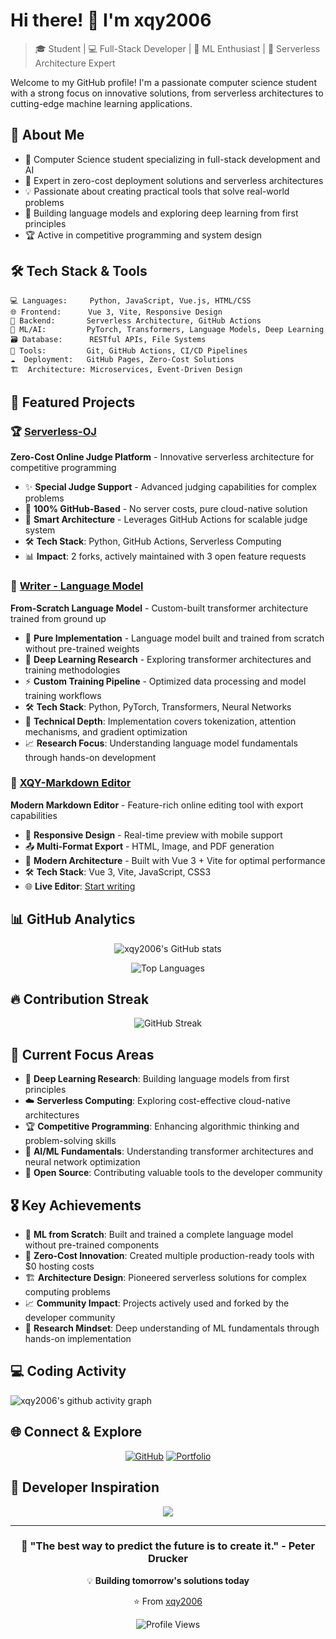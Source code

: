 # Hi there! 👋 I'm xqy2006

> 🎓 Student | 💻 Full-Stack Developer | 🤖 ML Enthusiast | 🚀 Serverless Architecture Expert

Welcome to my GitHub profile! I'm a passionate computer science student with a strong focus on innovative solutions, from serverless architectures to cutting-edge machine learning applications.

## 🌟 About Me

- 🎯 Computer Science student specializing in full-stack development and AI
- 🌱 Expert in zero-cost deployment solutions and serverless architectures
- 💡 Passionate about creating practical tools that solve real-world problems
- 🤖 Building language models and exploring deep learning from first principles
- 🏆 Active in competitive programming and system design

## 🛠️ Tech Stack & Tools

```text
💻 Languages:     Python, JavaScript, Vue.js, HTML/CSS
🌐 Frontend:      Vue 3, Vite, Responsive Design
🔧 Backend:       Serverless Architecture, GitHub Actions
🤖 ML/AI:         PyTorch, Transformers, Language Models, Deep Learning
🗃️ Database:      RESTful APIs, File Systems
🔨 Tools:         Git, GitHub Actions, CI/CD Pipelines
☁️  Deployment:   GitHub Pages, Zero-Cost Solutions
🏗️  Architecture: Microservices, Event-Driven Design
```

## 🚀 Featured Projects

### 🏆 [Serverless-OJ](https://github.com/xqy2006/Serverless-OJ)
**Zero-Cost Online Judge Platform** - Innovative serverless architecture for competitive programming
- ✨ **Special Judge Support** - Advanced judging capabilities for complex problems
- 🚀 **100% GitHub-Based** - No server costs, pure cloud-native solution
- 🔧 **Smart Architecture** - Leverages GitHub Actions for scalable judge system
- 🛠️ **Tech Stack**: Python, GitHub Actions, Serverless Computing
- 📊 **Impact**: 2 forks, actively maintained with 3 open feature requests

### 🧠 [Writer - Language Model](https://github.com/xqy2006/writer)
**From-Scratch Language Model** - Custom-built transformer architecture trained from ground up
- 🤖 **Pure Implementation** - Language model built and trained from scratch without pre-trained weights
- 🔬 **Deep Learning Research** - Exploring transformer architectures and training methodologies
- ⚡ **Custom Training Pipeline** - Optimized data processing and model training workflows
- 🛠️ **Tech Stack**: Python, PyTorch, Transformers, Neural Networks
- 🎯 **Technical Depth**: Implementation covers tokenization, attention mechanisms, and gradient optimization
- 📈 **Research Focus**: Understanding language model fundamentals through hands-on development

### 📝 [XQY-Markdown Editor](https://github.com/xqy2006/xqy-markdown)
**Modern Markdown Editor** - Feature-rich online editing tool with export capabilities
- 📱 **Responsive Design** - Real-time preview with mobile support
- 📤 **Multi-Format Export** - HTML, Image, and PDF generation
- 🎨 **Modern Architecture** - Built with Vue 3 + Vite for optimal performance
- 🛠️ **Tech Stack**: Vue 3, Vite, JavaScript, CSS3
- 🌐 **Live Editor**: [Start writing](https://xqy2006.github.io/xqy-markdown/)

## 📊 GitHub Analytics

<div align="center">
  
  ![xqy2006's GitHub stats](https://github-readme-stats.vercel.app/api?username=xqy2006&show_icons=true&theme=radical&include_all_commits=true&count_private=true)
  
  ![Top Languages](https://github-readme-stats.vercel.app/api/top-langs/?username=xqy2006&layout=compact&theme=radical)
  
</div>

## 🔥 Contribution Streak

<div align="center">
  
  ![GitHub Streak](https://github-readme-streak-stats.herokuapp.com/?user=xqy2006&theme=radical)
  
</div>

## 🎯 Current Focus Areas

- 🤖 **Deep Learning Research**: Building language models from first principles
- ☁️ **Serverless Computing**: Exploring cost-effective cloud-native architectures  
- 🏆 **Competitive Programming**: Enhancing algorithmic thinking and problem-solving skills
- 🔬 **AI/ML Fundamentals**: Understanding transformer architectures and neural network optimization
- 🌱 **Open Source**: Contributing valuable tools to the developer community

## 🎖️ Key Achievements

- 🧠 **ML from Scratch**: Built and trained a complete language model without pre-trained components
- 🚀 **Zero-Cost Innovation**: Created multiple production-ready tools with $0 hosting costs
- 🏗️ **Architecture Design**: Pioneered serverless solutions for complex computing problems
- 📈 **Community Impact**: Projects actively used and forked by the developer community
- 🔬 **Research Mindset**: Deep understanding of ML fundamentals through hands-on implementation

## 💻 Coding Activity

![xqy2006's github activity graph](https://github-readme-activity-graph.vercel.app/graph?username=xqy2006&theme=react-dark)

## 🌐 Connect & Explore

<div align="center">
  
  [![GitHub](https://img.shields.io/badge/GitHub-100000?style=for-the-badge&logo=github&logoColor=white)](https://github.com/xqy2006)
  [![Portfolio](https://img.shields.io/badge/Portfolio-FF5722?style=for-the-badge&logo=todoist&logoColor=white)](https://xqy2006.github.io)
  
</div>

## 💭 Developer Inspiration

<div align="center">
  
  ![](https://quotes-github-readme.vercel.app/api?type=horizontal&theme=radical)
  
</div>

---

<div align="center">
  
  ### 🌟 "The best way to predict the future is to create it." - Peter Drucker
  
  💡 **Building tomorrow's solutions today**
  
  ⭐️ From [xqy2006](https://github.com/xqy2006)
  
</div>

<div align="center">
  
  ![Profile Views](https://komarev.com/ghpvc/?username=xqy2006&color=blueviolet&style=flat-square&label=Profile+Views)
  
</div>
